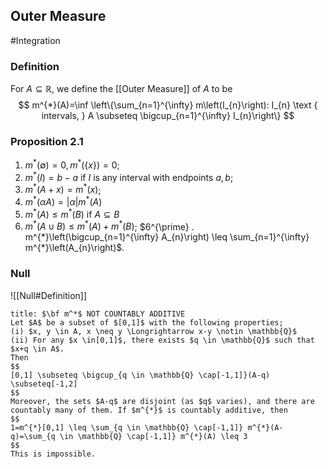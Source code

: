 ## Outer Measure
#Integration 

### Definition
For $A \subseteq \mathbb{R}$, we define the [[Outer Measure]] of $A$ to be
$$
m^{*}(A)=\inf \left\{\sum_{n=1}^{\infty} m\left(I_{n}\right): I_{n} \text { intervals, } A \subseteq \bigcup_{n=1}^{\infty} I_{n}\right\}
$$

### Proposition 2.1
1. $m^{*}(\emptyset)=0, m^{*}(\{x\})=0$;
2. $m^{*}(I)=b-a$ if $I$ is any interval with endpoints $a, b$;
3. $m^{*}(A+x)=m^{*}(x)$;
4. $m^{*}(\alpha A)=|\alpha| m^{*}(A)$
5. $m^{*}(A) \leq m^{*}(B)$ if $A \subseteq B$
6. $m^{*}(A \cup B) \leq m^{*}(A)+m^{*}(B)$;
$6^{\prime} . m^{*}\left(\bigcup_{n=1}^{\infty} A_{n}\right) \leq \sum_{n=1}^{\infty} m^{*}\left(A_{n}\right)$.


### Null
![[Null#Definition]]

```ad-example
title: $\bf m^*$ NOT COUNTABLY ADDITIVE
Let $A$ be a subset of $[0,1]$ with the following properties;
(i) $x, y \in A, x \neq y \Longrightarrow x-y \notin \mathbb{Q}$
(ii) For any $x \in[0,1]$, there exists $q \in \mathbb{Q}$ such that $x+q \in A$.
Then
$$
[0,1] \subseteq \bigcup_{q \in \mathbb{Q} \cap[-1,1]}(A-q) \subseteq[-1,2]
$$
Moreover, the sets $A-q$ are disjoint (as $q$ varies), and there are countably many of them. If $m^{*}$ is countably additive, then
$$
1=m^{*}[0,1] \leq \sum_{q \in \mathbb{Q} \cap[-1,1]} m^{*}(A-q)=\sum_{q \in \mathbb{Q} \cap[-1,1]} m^{*}(A) \leq 3
$$
This is impossible.
```